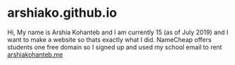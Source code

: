 # arshiako.github.io
Hi, 
My name is Arshia Kohanteb and I am currently 15 (as of July 2019) and I want to make a website so thats exactly what I did. 
NameCheap offers students one free domain so I signed up and used my school email to rent [arshiakohanteb.me](http://arshiakohanteb.me)
